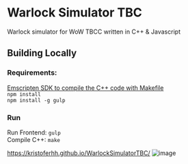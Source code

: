 # Warlock Simulator TBC
 
 Warlock simulator for WoW TBCC written in C++ & Javascript
 
 ## Building Locally
 ### Requirements:  
 [Emscripten SDK to compile the C++ code with Makefile](https://emscripten.org/docs/getting_started/downloads.html)    
 `npm install`  
 `npm install -g gulp`
 ### Run
 Run Frontend: `gulp`  
 Compile C++: `make`
 
 https://kristoferhh.github.io/WarlockSimulatorTBC/
 ![image](https://user-images.githubusercontent.com/12117382/136641237-61653b35-7b94-4fcb-bca5-243eba96e8f8.png)

